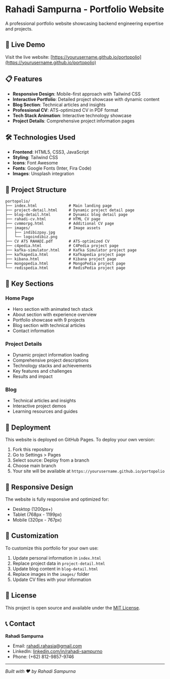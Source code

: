# Rahadi Sampurna - Portfolio Website

A professional portfolio website showcasing backend engineering expertise and projects.

## 🚀 Live Demo

Visit the live website: [https://yourusername.github.io/portopolio](https://yourusername.github.io/portopolio)

## 📋 Features

- **Responsive Design**: Mobile-first approach with Tailwind CSS
- **Interactive Portfolio**: Detailed project showcase with dynamic content
- **Blog Section**: Technical articles and insights
- **Professional CV**: ATS-optimized CV in PDF format
- **Tech Stack Animation**: Interactive technology showcase
- **Project Details**: Comprehensive project information pages

## 🛠️ Technologies Used

- **Frontend**: HTML5, CSS3, JavaScript
- **Styling**: Tailwind CSS
- **Icons**: Font Awesome
- **Fonts**: Google Fonts (Inter, Fira Code)
- **Images**: Unsplash integration

## 📁 Project Structure

```
portopolio/
├── index.html              # Main landing page
├── project-detail.html     # Dynamic project detail page
├── blog-detail.html        # Dynamic blog detail page
├── rahadi-cv.html          # HTML CV page
├── cvmmorpg.html           # Additional CV page
├── images/                 # Image assets
│   ├── indibizpay.jpg
│   └── logoindibiz.png
├── CV ATS RAHADI.pdf       # ATS-optimized CV
├── c4pedia.html            # C4Pedia project page
├── kafka-simulator.html    # Kafka Simulator project page
├── kafkapedia.html         # Kafkapedia project page
├── kibana.html             # Kibana project page
├── mongopedia.html         # MongoPedia project page
└── redispedia.html         # RedisPedia project page
```

## 🎯 Key Sections

### Home Page
- Hero section with animated tech stack
- About section with experience overview
- Portfolio showcase with 9 projects
- Blog section with technical articles
- Contact information

### Project Details
- Dynamic project information loading
- Comprehensive project descriptions
- Technology stacks and achievements
- Key features and challenges
- Results and impact

### Blog
- Technical articles and insights
- Interactive project demos
- Learning resources and guides

## 🚀 Deployment

This website is deployed on GitHub Pages. To deploy your own version:

1. Fork this repository
2. Go to Settings > Pages
3. Select source: Deploy from a branch
4. Choose main branch
5. Your site will be available at `https://yourusername.github.io/portopolio`

## 📱 Responsive Design

The website is fully responsive and optimized for:
- Desktop (1200px+)
- Tablet (768px - 1199px)
- Mobile (320px - 767px)

## 🎨 Customization

To customize this portfolio for your own use:

1. Update personal information in `index.html`
2. Replace project data in `project-detail.html`
3. Update blog content in `blog-detail.html`
4. Replace images in the `images/` folder
5. Update CV files with your information

## 📄 License

This project is open source and available under the [MIT License](LICENSE).

## 📞 Contact

**Rahadi Sampurna**
- Email: rahadi.rahasia@gmail.com
- LinkedIn: [linkedin.com/in/rahadi-sampurno](https://linkedin.com/in/rahadi-sampurno)
- Phone: (+62) 812-9857-9746

---

*Built with ❤️ by Rahadi Sampurna*
